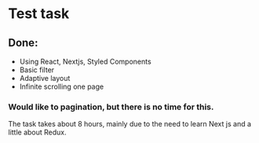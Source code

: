 
# Test task 
## Done:
- Using React, Nextjs, Styled Components
- Basic filter
- Adaptive layout
- Infinite scrolling one page

### Would like to pagination, but there is no time for this.

The task takes about 8 hours, mainly due to the need to learn Next js and a little about Redux.

